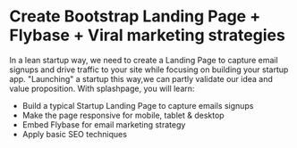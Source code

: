 # Create Bootstrap Landing Page + Flybase + Viral marketing strategies

In a lean startup way, we need to create a Landing Page to capture email signups and drive traffic to your site while focusing on building your startup app. "Launching" a startup this way,we can partly validate our idea and value proposition. With splashpage, you will learn:

* Build a typical Startup Landing Page to capture emails signups
* Make the page responsive for mobile, tablet & desktop
* Embed Flybase for email marketing strategy
* Apply basic SEO techniques

